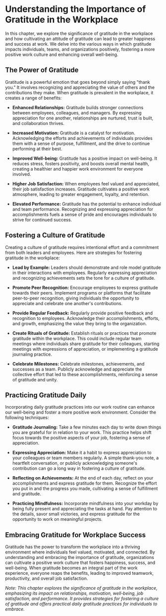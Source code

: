 Understanding the Importance of Gratitude in the Workplace
===================================================================

In this chapter, we explore the significance of gratitude in the workplace and how cultivating an attitude of gratitude can lead to greater happiness and success at work. We delve into the various ways in which gratitude impacts individuals, teams, and organizations positively, fostering a more positive work culture and enhancing overall well-being.

The Power of Gratitude
----------------------

Gratitude is a powerful emotion that goes beyond simply saying "thank you." It involves recognizing and appreciating the value of others and the contributions they make. When gratitude is prevalent in the workplace, it creates a range of benefits:

* **Enhanced Relationships:** Gratitude builds stronger connections between employees, colleagues, and managers. By expressing appreciation for one another, relationships are nurtured, trust is built, and collaboration thrives.

* **Increased Motivation:** Gratitude is a catalyst for motivation. Acknowledging the efforts and achievements of individuals provides them with a sense of purpose, fulfillment, and the drive to continue performing at their best.

* **Improved Well-being:** Gratitude has a positive impact on well-being. It reduces stress, fosters positivity, and boosts overall mental health, creating a healthier and happier work environment for everyone involved.

* **Higher Job Satisfaction:** When employees feel valued and appreciated, their job satisfaction increases. Gratitude cultivates a positive work atmosphere, leading to greater engagement, loyalty, and retention.

* **Elevated Performance:** Gratitude has the potential to enhance individual and team performance. Recognizing and expressing appreciation for accomplishments fuels a sense of pride and encourages individuals to strive for continued success.

Fostering a Culture of Gratitude
--------------------------------

Creating a culture of gratitude requires intentional effort and a commitment from both leaders and employees. Here are strategies for fostering gratitude in the workplace:

* **Lead by Example:** Leaders should demonstrate and role model gratitude in their interactions with employees. Regularly expressing appreciation and recognizing achievements sets the tone for a culture of gratitude.

* **Promote Peer Recognition:** Encourage employees to express gratitude towards their peers. Implement programs or platforms that facilitate peer-to-peer recognition, giving individuals the opportunity to appreciate and celebrate one another's contributions.

* **Provide Regular Feedback:** Regularly provide positive feedback and recognition to employees. Acknowledge their accomplishments, efforts, and growth, emphasizing the value they bring to the organization.

* **Create Rituals of Gratitude:** Establish rituals or practices that promote gratitude within the workplace. This could include regular team meetings where individuals share gratitude for their colleagues, starting meetings with expressions of appreciation, or implementing a gratitude journaling practice.

* **Celebrate Milestones:** Celebrate milestones, achievements, and successes as a team. Publicly acknowledge and appreciate the collective effort that led to these accomplishments, reinforcing a sense of gratitude and unity.

Practicing Gratitude Daily
--------------------------

Incorporating daily gratitude practices into our work routine can enhance our well-being and foster a more positive work environment. Consider the following techniques:

* **Gratitude Journaling:** Take a few minutes each day to write down things you are grateful for in relation to your work. This practice helps shift focus towards the positive aspects of your job, fostering a sense of appreciation.

* **Expressing Appreciation:** Make it a habit to express appreciation to your colleagues or team members regularly. A simple thank-you note, a heartfelt conversation, or publicly acknowledging someone's contribution can go a long way in fostering a culture of gratitude.

* **Reflecting on Achievements:** At the end of each day, reflect on your accomplishments and express gratitude for them. Recognize the effort you put in and the progress you made, cultivating a sense of fulfillment and gratitude.

* **Practicing Mindfulness:** Incorporate mindfulness into your workday by being fully present and appreciating the tasks at hand. Pay attention to the details, savor small victories, and express gratitude for the opportunity to work on meaningful projects.

Embracing Gratitude for Workplace Success
-----------------------------------------

Gratitude has the power to transform the workplace into a thriving environment where individuals feel valued, motivated, and connected. By understanding and embracing the importance of gratitude, organizations can cultivate a positive work culture that fosters happiness, success, and well-being. When gratitude becomes an integral part of the work experience, everyone reaps the benefits, leading to improved teamwork, productivity, and overall job satisfaction.

*Note: This chapter explores the significance of gratitude in the workplace, emphasizing its impact on relationships, motivation, well-being, job satisfaction, and performance. It provides strategies for fostering a culture of gratitude and offers practical daily gratitude practices for individuals to embrace.*
